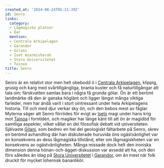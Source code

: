 ```yaml
---
created_at: '2014-08-24T05:21:39Z'
id: Senro
links:
  category:
  - Lågmagiska platser
  - Öar
  mention:
  - Centrala Arkipelagen
  - Garandor
  - Gilani
  - Iset Azarmisherah
  - Stora Universitetet
  - Tainoa
title: Senro
---
```


Senro är en relativt stor men helt obebodd ö i [Centrala Arkipelagen], klippig, grusig och karg med
svårtillgängliga, branta kuster och få naturtillgångar att tala om; färskvatten samlas bara i några
få grunda gölar. Ön är ett berömt landmärke då den är ganska höglänt och ligger längst många viktiga
farleder, men har ändå varit i stort ointressant under hela Arkipelagens historia. Till och med djur
verkar sky ön, och den bebos mest av fåglar. Myterna säger att Senro förrödes för evigt av [Isets]
magi under hans krig mot [Tainoa] i forntiden, och magiker har länge känt till att ön är magidöd för
samtliga aspekter, vilket vållat en del filosofisk debatt vid universiteten. Självaste [Gilani], som
bedrev en hel del geologiskt fältarbete på Senro, skrev en berömd avhandling där han diskuterade
huruvida öns ogästvänlighet var en konsekvens av dess lågmagiska tillstånd, eller om lågmagiskheten
var en konsekvens av ogästvänligheten. Många missade dock helt den ironiska dimension denna
hönan-och-ägget-diskussion var avsedd att ha, och den förs således än idag på [Stora Universitetet]
i [Garandor], om än mest när folk druckit för mycket lohemisk bananlikör.

  [Centrala Arkipelagen]: Centrala_Arkipelagen
  [Isets]: Iset_Azarmisherah
  [Tainoa]: Tainoa
  [Gilani]: Gilani
  [Stora Universitetet]: Stora_Universitetet
  [Garandor]: Garandor